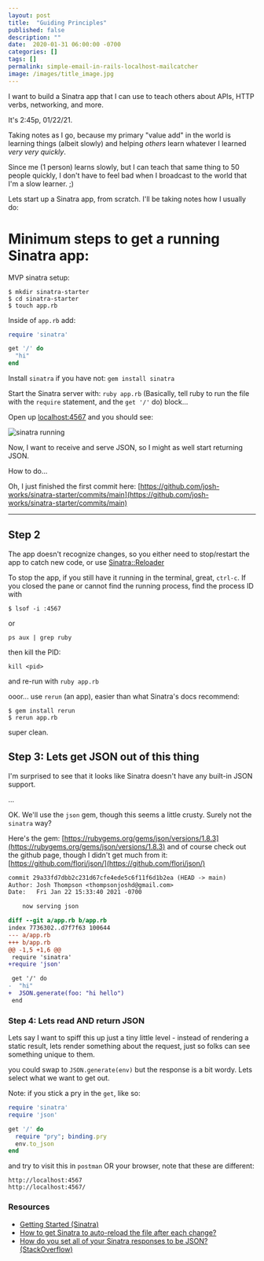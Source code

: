 ```yaml
---
layout: post
title:  "Guiding Principles"
published: false
description: ""
date:  2020-01-31 06:00:00 -0700
categories: []
tags: []
permalink: simple-email-in-rails-localhost-mailcatcher
image: /images/title_image.jpg
---
```


I want to build a Sinatra app that I can use to teach others about APIs, HTTP verbs, networking, and more. 

It's 2:45p, 01/22/21. 

Taking notes as I go, because my primary "value add" in the world is learning things (albeit slowly) and helping _others_ learn whatever I learned _very very quickly_.

Since me (1 person) learns slowly, but I can teach that same thing to 50 people quickly, I don't have to feel bad when I broadcast to the world that I'm a slow learner. ;)

Lets start up a Sinatra app, from scratch. I'll be taking notes how I usually do:

# Minimum steps to get a running Sinatra app:

MVP sinatra setup:

```shell
$ mkdir sinatra-starter
$ cd sinatra-starter
$ touch app.rb
```

Inside of `app.rb` add:

```ruby
require 'sinatra'

get '/' do
  "hi"
end
```

Install `sinatra` if you have not: `gem install sinatra`

Start the Sinatra server with: `ruby app.rb` (Basically, tell ruby to run the file with the `require` statement, and the `get '/'` do) block...

Open up [localhost:4567](localhost:4567) and you should see:

![sinatra running](/images/sinatra-running.jpg)

Now, I want to receive and serve JSON, so I might as well start returning JSON. 

How to do...

Oh, I just finished the first commit here: [https://github.com/josh-works/sinatra-starter/commits/main](https://github.com/josh-works/sinatra-starter/commits/main)

-----------------------------

## Step 2

The app doesn't recognize changes, so you either need to stop/restart the app to catch new code, or use [Sinatra::Reloader](http://sinatrarb.com/contrib/reloader)

To stop the app, if you still have it running in the terminal, great, `ctrl-c`. If you closed the pane or cannot find the running process, find the process ID with 

```
$ lsof -i :4567
```

or 

```
ps aux | grep ruby
```

then kill the PID:

```
kill <pid>
```

and re-run with `ruby app.rb`

ooor... use `rerun` (an app), easier than what Sinatra's docs recommend:

```
$ gem install rerun
$ rerun app.rb
```

super clean.

## Step 3: Lets get JSON out of this thing

I'm surprised to see that it looks like Sinatra doesn't have any built-in JSON support.

...

OK. We'll use the `json` gem, though this seems a little crusty. Surely not the `sinatra` way?

Here's the gem: [https://rubygems.org/gems/json/versions/1.8.3](https://rubygems.org/gems/json/versions/1.8.3) and of course check out the github page, though I didn't get much from it: [https://github.com/flori/json/](https://github.com/flori/json/)

```diff
commit 29a33fd7dbb2c231d67cfe4ede5c6f11f6d1b2ea (HEAD -> main)
Author: Josh Thompson <thompsonjoshd@gmail.com>
Date:   Fri Jan 22 15:33:40 2021 -0700

    now serving json

diff --git a/app.rb b/app.rb
index 7736302..d7f7f63 100644
--- a/app.rb
+++ b/app.rb
@@ -1,5 +1,6 @@
 require 'sinatra'
+require 'json'

 get '/' do
-  "hi"
+  JSON.generate(foo: "hi hello")
 end
```

### Step 4: Lets read AND return JSON

Lets say I want to spiff this up just a tiny little level - instead of rendering a static result, lets render something about the request, just so folks can see something unique to them.

you could swap to `JSON.generate(env)` but the response is a bit wordy. Lets select what we want to get out.

Note: if you stick a pry in the `get`, like so:

```ruby
require 'sinatra'
require 'json'

get '/' do
  require "pry"; binding.pry
  env.to_json
end
```

and try to visit this in `postman` OR your browser, note that these are different:

```
http://localhost:4567
http://localhost:4567/
```


### Resources

- [Getting Started (Sinatra)](http://sinatrarb.com/intro.html)
- [How to get Sinatra to auto-reload the file after each change?](https://stackoverflow.com/questions/1247125/how-to-get-sinatra-to-auto-reload-the-file-after-each-change)
- [How do you set all of your Sinatra responses to be JSON? (StackOverflow)](https://stackoverflow.com/questions/27644016/how-do-you-set-all-of-your-sinatra-responses-to-be-json)